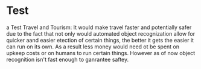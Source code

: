 # Test
a Test
Travel and Tourism:
It would make travel faster and potentially safer due to the fact that not only would automated object recognization allow for quicker aand easier etection of certain things, the better it gets the easier it can run on its own. As a result less money would need ot be spent on upkeep costs or on humans to run certain things. However as of now object recognition isn't fast enough to ganrantee saftey.

